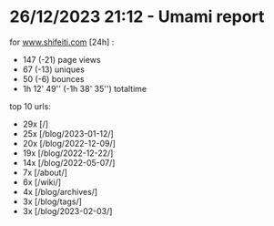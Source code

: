 # 26/12/2023 21:12 - Umami report
for www.shifeiti.com [24h] :

 - 147 (-21) page views
 - 67 (-13) uniques
 - 50 (-6) bounces
 - 1h 12' 49'' (-1h 38' 35'') totaltime


top 10 urls:
 - 29x [/]
 - 25x [/blog/2023-01-12/]
 - 20x [/blog/2022-12-09/]
 - 19x [/blog/2022-12-22/]
 - 14x [/blog/2022-05-07/]
 - 7x [/about/]
 - 6x [/wiki/]
 - 4x [/blog/archives/]
 - 3x [/blog/tags/]
 - 3x [/blog/2023-02-03/]


